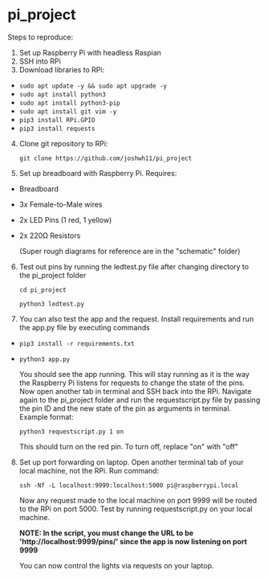 # pi_project

Steps to reproduce:

1. Set up Raspberry Pi with headless Raspian
2. SSH into RPi
3. Download libraries to RPi:

* ```sudo apt update -y && sudo apt upgrade -y```
* ```sudo apt install python3```
* ```sudo apt install python3-pip```
* ```sudo apt install git vim -y```
* ```pip3 install RPi.GPIO```
* ```pip3 install requests```

4. Clone git repository to RPi:

    ```git clone https://github.com/joshwh11/pi_project```

5. Set up breadboard with Raspberry Pi. Requires:
* Breadboard
* 3x Female-to-Male wires
* 2x LED Pins (1 red, 1 yellow)
* 2x 220Ω Resistors 

    (Super rough diagrams for reference are in the "schematic" folder)

6. Test out pins by running the ledtest.py file after changing directory to the pi_project folder

    ```cd pi_project```
    
    ```python3 ledtest.py```
    
7. You can also test the app and the request. Install requirements and run the app.py file by executing commands
    
* ```pip3 install -r requirements.txt```
* ```python3 app.py```

    You should see the app running. This will stay running as it is the way the Raspberry Pi listens for requests to change the state of the pins.
    Now open another tab in terminal and SSH back into the RPi. Navigate again to the pi_project folder and run the requestscript.py file by passing the pin ID and 
    the new state of the pin as arguments in terminal. Example format:
    
    ```python3 requestscript.py 1 on```
    
    This should turn on the red pin. To turn off, replace "on" with "off"

8. Set up port forwarding on laptop. Open another terminal tab of your local machine, not the RPi. Run command:

    ```ssh -Nf -L localhost:9999:localhost:5000 pi@raspberrypi.local```
    
    Now any request made to the local machine on port 9999 will be routed to the RPi on port 5000. Test by running requestscript.py on your local machine.
    
    **NOTE: In the script, you must change the URL to be 'http://localhost:9999/pins/' since the app is now listening on port 9999**
    
    You can now control the lights via requests on your laptop.
